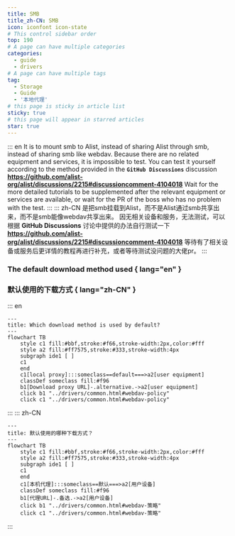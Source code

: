 ```yaml
---
title: SMB
title_zh-CN: SMB
icon: iconfont icon-state
# This control sidebar order
top: 190
# A page can have multiple categories
categories:
  - guide
  - drivers
# A page can have multiple tags
tag:
  - Storage
  - Guide
  - '本地代理'
# this page is sticky in article list
sticky: true
# this page will appear in starred articles
star: true
---
```


::: en
It is to mount smb to Alist, instead of sharing Alist through smb, instead of sharing smb like webdav.
Because there are no related equipment and services, it is impossible to test. You can test it yourself according to the method provided in the **`GitHub Discussions`** discussion
**https://github.com/alist-org/alist/discussions/2215#discussioncomment-4104018**
Wait for the more detailed tutorials to be supplemented after the relevant equipment or services are available, or wait for the PR of the boss who has no problem with the test.
:::
::: zh-CN
是把smb挂载到Alist，而不是Alist通过smb共享出来，而不是smb能像webdav共享出来。
因无相关设备和服务，无法测试，可以根据 **GitHub Discussions** 讨论中提供的办法自行测试一下
**https://github.com/alist-org/alist/discussions/2215#discussioncomment-4104018**
等待有了相关设备或服务后更详情的教程再进行补充，或者等待测试没问题的大佬pr。
:::

### **The default download method used** { lang="en" }

### **默认使用的下载方式** { lang="zh-CN" }

::: en

```mermaid
---
title: Which download method is used by default?
---
flowchart TB
    style c1 fill:#bbf,stroke:#f66,stroke-width:2px,color:#fff
    style a2 fill:#ff7575,stroke:#333,stroke-width:4px
    subgraph ide1 [ ]
    c1
    end
    c1[local proxy]:::someclass==default===>a2[user equipment]
    classDef someclass fill:#f96
    b1[Download proxy URL]-.alternative.->a2[user equipment]
    click b1 "../drivers/common.html#webdav-policy"
    click c1 "../drivers/common.html#webdav-policy"
```

:::
::: zh-CN

```mermaid
---
title: 默认使用的哪种下载方式？
---
flowchart TB
    style c1 fill:#bbf,stroke:#f66,stroke-width:2px,color:#fff
    style a2 fill:#ff7575,stroke:#333,stroke-width:4px
    subgraph ide1 [ ]
    c1
    end
    c1[本机代理]:::someclass==默认===>a2[用户设备]
    classDef someclass fill:#f96
    b1[代理URL]-.备选.->a2[用户设备]
    click b1 "../drivers/common.html#webdav-策略"
    click c1 "../drivers/common.html#webdav-策略"
```

:::

